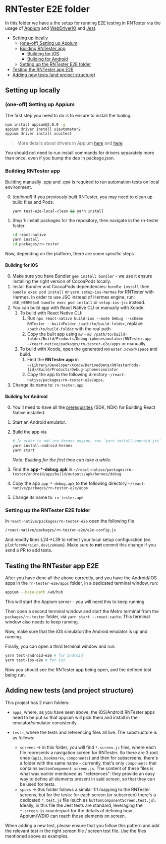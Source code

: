 # RNTester E2E folder

In this folder we have a the setup for running E2E testing in RNTester via the usage of [Appium](https://appium.io/) and [WebDriverIO](https://webdriver.io/) and [Jest](https://jestjs.io/).

- [Setting up locally](#setting-up-locally)
  - [(one-off) Setting up Appium](#one-off-setting-up-appium)
  - [Building RNTester app](#building-rntester-app)
    - [Building for iOS](#building-for-ios)
    - [Building for Android](#building-for-android)
  - [Setting up the RNTester E2E folder](#setting-up-the-rntester-e2e-folder)
- [Testing the RNTester app E2E](#testing-the-rntester-app-e2e)
- [Adding new tests (and project structure)](#adding-new-tests-and-project-structure)

## Setting up locally

### (one-off) Setting up Appium

The first step you need to do is to ensure to install the tooling:

```bash
npm install appium@2.0.0 -g
appium driver install uiautomator2
appium driver install xcuitest
```

> More details about drivers in Appium [here](https://appium.github.io/appium/docs/en/2.0/guides/managing-exts/) and [here](https://appium.github.io/appium/docs/en/2.0/quickstart/uiauto2-driver/)

You should not need to run install commands for drivers separately more than once, even if you bump the dep in package.json.

### Building RNTester app

Building manually *.app* and *.apk* is required to run automation tests on local environment.

0. *(optional)* If you previously built RNTester, you may need to clean up build files and Pods:

    ```bash
    yarn test-e2e-local-clean && yarn install
    ```

1. Step 1: install packages for the repository, then navigate in the rn-tester folder

    ```bash
    cd react-native
    yarn install
    cd packages/rn-tester
    ```

Now, depending on the platform, there are some specific steps

#### Building for iOS

0. Make sure you have Bundler `gem install bundler` - we use it ensure installing the right version of CocoaPods locally.
1. Install Bundler and CocoaPods dependencies: `bundle install` then `bundle exec pod install` or `yarn setup-ios-hermes` for RNTester with Hermes. In order to use JSC instead of Hermes engine, run: `USE_HERMES=0 bundle exec pod install` or `setup-ios-jsc` instead.
2. You can build app with React Native CLI or manually with Xcode:
   1. To build with React Native CLI:
      1. Run `npx react-native build-ios --mode Debug --scheme RNTester --buildFolder /path/to/build-folder`, replace `/path/to/build-folder` with the real path.
      2. Copy the built app using `mv` - `mv /path/to/build-folder/Build/Products/Debug-iphonesimulator/RNTester.app ~/react-native/packages/rn-tester-e2e/apps` or manually.
   2. To build with Xcode, open the generated `RNTester.xcworkspace` and build.
      1. Find the **RNTester.app** in `~/Library/Developer/Xcode/DerivedData/RNTesterPods-{id}/Build/Products/Debug-iphonesimulator`
      2. Copy the app to the following directory `~/react-native/packages/rn-tester-e2e/apps`.
3. Change its name to: `rn-tester.app`

#### Building for Android

0. You'll need to have all the [prerequisites](https://reactnative.dev/contributing/how-to-build-from-source#prerequisites) (SDK, NDK) for Building React Native installed.
1. Start an Android emulator.
2. Build the app via

    ```bash
    # In order to not use Hermes engine, run `yarn install-android-jsc` instead.
    yarn install-android-hermes
    yarn start
    ```

    *Note: Building for the first time can take a while.*

3. Find the **app-*-debug.apk** in `~/react-native/packages/rn-tester/android/app/build/outputs/apk/hermes/debug`
4. Copy the app `app-*-debug.apk` to the following directory `~/react-native/packages/rn-tester-e2e/apps`
5. Change its name to: `rn-tester.apk`

### Setting up the RNTester E2E folder

In `react-native/packages/rn-tester-e2e` open the following file

```bash
/react-native/packages/rn-tester-e2e/e2e-config.js
```

And modify lines L24->L39 to reflect your local setup configuration (ex. `platformVersion`, `deviceName`). Make sure to **not** commit this change if you send a PR to add tests.

## Testing the RNTester app E2E

After you have done all the above correctly, and you have the Android/iOS apps in the `rn-tester-e2e/apps` folder, in a dedicated terminal window, run:

```bash
appium --base-path /wd/hub
```

This will start the Appium server - you will need this to keep running.

Then open a second terminal window and start the Metro terminal from the `packages/rn-tester` folder, via `yarn start --reset-cache`. This terminal window also needs to keep running.

Now, make sure that the iOS simulator/the Android emulator is up and running.

Finally, you can open a third terminal window and run:

```bash
yarn test-android-e2e # for android
yarn test-ios-e2e # for ios
```

Now you should see the RNTester app being open, and the defined test being run.

## Adding new tests (and project structure)

This project has 2 main folders:

- `apps`, where, as you have seen above, the iOS/Android RNTester apps need to be put so that appium will pick them and install in the emulator/simulator consistently.

- `tests`, where the tests and referencing files all live. The substructure is as follows:
  - `screens` -> in this folder, you will find `*.screen.js` files, where each file represents a navigation screen for RNTester. So there are 3 root ones (`apis`, `bookmarks`, `components`) and then for subscreens, there's a folder with the same name - currently, that's only `components` that contains `buttonComponent.screen.js`. The content of these files is what was earlier mentioned as "references": they provide an easy way to define all elements present in said screen, so that they can be used for tests.
  - `specs` -> this folder follows a similar 1:1 mapping to the RNTester screens, but for the tests: for each screen (or subscreen) there's a dedicated `*.test.js` file (such as `buttonComponentScreen.test.js`). Ideally, in this file the Jest tests are standard, leveraging the `*.screen.js` counterpart for the details of defining how Appium/WDIO can reach those elements on screen.

When adding a new test, please ensure that you follow this pattern and add the relevant test in the right screen file / screen test file. Use the files mentioned above as examples.

